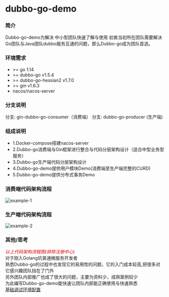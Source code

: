 # dubbo-go-demo

### 简介
  Dubbo-go-demo为解决 中小型团队快速了解与使用
  初衷当初所在团队需要解决Go团队与Java团队dubbo服务互通的问题，那么Dubbo-go成为团队首选。

### 环境需求
* \>= go 1.14
* \>= dubbo-go v1.5.4
* \>= dubbo-go-hessian2 v1.7.0
* \>= gin v1.6.3
* nacos/nacos-server

### 分支说明
 分支: gin-dubbo-go-consumer（消费端） 
 分支: dubbo-go-producer     (生产端)

### 组成说明
  * 1.Docker-compose搭建nacos-server
  * 2.Dubbo-go消费端与Gin框架进行整合与代码分层架构设计（适合中型业务型服务） 
  * 3.Dubbo-go生产端代码分层架构设计
  * 4.Dubbo-go-demo提供用户模块Demo(消费端至生产端完整的CURD)
  * 5.Dubbo-go-demo提供分布式事务Demo

### 消费端代码架构流程
![example-1](https://github.com/MengyangRen/dubbo-go-demo/blob/gin-dubbo-go-consumer/doc/example-01.jpg)
### 生产端代码架构流程
![example-2](https://github.com/MengyangRen/dubbo-go-demo/blob/gin-dubbo-go-consumer/doc/example-02.jpg)

### 其他/思考
  <font color="#dd0000">*以上代码架构流程图(排除注册中心)*</font><br>
  对于刚入Golang坑普通微服务开发者<br>
  熟悉Dubbo-go的过程中也发现它的易用性的问题，它的入门成本较高,把很多对它感兴趣团队挡在了门外<br>
  另外团队内部推广也成了很大的问题，主要为资料少，成熟案例较少 <br>
  为此编写Dubbo-go-demo能快速让团队内部能正确使用与快速熟悉  <br>
  [基础调试环境配置](https://github.com/MengyangRen/dubbo-go-demo/blob/gin-dubbo-go-consumer/doc/example.md)


